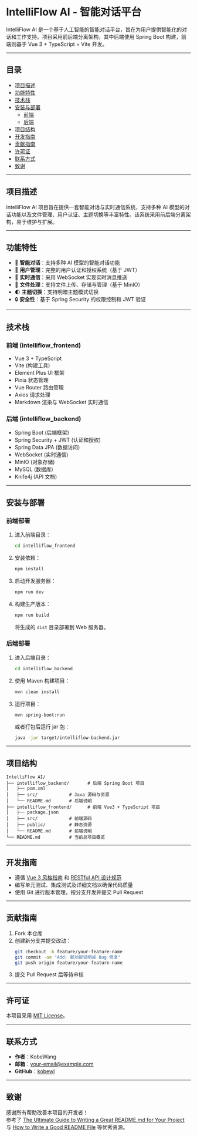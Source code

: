 # IntelliFlow AI - 智能对话平台

IntelliFlow AI 是一个基于人工智能的智能对话平台，旨在为用户提供智能化的对话和工作支持。项目采用前后端分离架构，其中后端使用 Spring Boot 构建，前端则基于 Vue 3 + TypeScript + Vite 开发。

---

## 目录

- [项目描述](#项目描述)
- [功能特性](#功能特性)
- [技术栈](#技术栈)
- [安装与部署](#安装与部署)
  - [前端](#前端)
  - [后端](#后端)
- [项目结构](#项目结构)
- [开发指南](#开发指南)
- [贡献指南](#贡献指南)
- [许可证](#许可证)
- [联系方式](#联系方式)
- [致谢](#致谢)

---

## 项目描述

IntelliFlow AI 项目旨在提供一套智能对话与实时通信系统，支持多种 AI 模型的对话功能以及文件管理、用户认证、主题切换等丰富特性。该系统采用前后端分离架构，易于维护与扩展。

---

## 功能特性

- 🤖 **智能对话**：支持多种 AI 模型的智能对话功能
- 👥 **用户管理**：完整的用户认证和授权系统（基于 JWT）
- 💬 **实时通信**：采用 WebSocket 实现实时消息推送
- 📁 **文件处理**：支持文件上传、存储与管理（基于 MinIO）
- 🌓 **主题切换**：支持明暗主题模式切换
- 🔒 **安全性**：基于 Spring Security 的权限控制和 JWT 验证

---

## 技术栈

### 前端 (intelliflow_frontend)

- Vue 3 + TypeScript
- Vite (构建工具)
- Element Plus UI 框架
- Pinia 状态管理
- Vue Router 路由管理
- Axios 请求处理
- Markdown 渲染与 WebSocket 实时通信

### 后端 (intelliflow_backend)

- Spring Boot (后端框架)
- Spring Security + JWT (认证和授权)
- Spring Data JPA (数据访问)
- WebSocket (实时通信)
- MinIO (对象存储)
- MySQL (数据库)
- Knife4j (API 文档)

---

## 安装与部署

### 前端部署

1. 进入前端目录：
   ```bash
   cd intelliflow_frontend
   ```
2. 安装依赖：
   ```bash
   npm install
   ```
3. 启动开发服务器：
   ```bash
   npm run dev
   ```
4. 构建生产版本：
   ```bash
   npm run build
   ```
   将生成的 `dist` 目录部署到 Web 服务器。

### 后端部署

1. 进入后端目录：
   ```bash
   cd intelliflow_backend
   ```
2. 使用 Maven 构建项目：
   ```bash
   mvn clean install
   ```
3. 运行项目：
   ```bash
   mvn spring-boot:run
   ```
   或者打包后运行 jar 包：
   ```bash
   java -jar target/intelliflow-backend.jar
   ```

---

## 项目结构

```
IntelliFlow AI/
├── intelliflow_backend/       # 后端 Spring Boot 项目
│   ├── pom.xml
│   ├── src/            # Java 源码与资源
│   └── README.md       # 后端说明
├── intelliflow_frontend/      # 前端 Vue3 + TypeScript 项目
│   ├── package.json
│   ├── src/            # 前端源码
│   ├── public/         # 静态资源
│   └── README.md       # 前端说明
└── README.md           # 当前总项目概览
```

---

## 开发指南

- 遵循 [Vue 3 风格指南](https://v3.vuejs.org/style-guide/) 和 [RESTful API 设计规范](https://restfulapi.net/)
- 编写单元测试、集成测试及详细文档以确保代码质量
- 使用 Git 进行版本管理，按分支开发并提交 Pull Request

---

## 贡献指南

1. Fork 本仓库
2. 创建新分支并提交改动：
   ```bash
   git checkout -b feature/your-feature-name
   git commit -am "Add: 新功能说明或 Bug 修复"
   git push origin feature/your-feature-name
   ```
3. 提交 Pull Request 后等待审核

---

## 许可证

本项目采用 [MIT License](LICENSE)。

---

## 联系方式

- **作者**：KobeWang
- **邮箱**：[your-email@example.com](mailto:your-email@example.com)
- **GitHub**：[kobewl](https://github.com/kobewl)

---

## 致谢

感谢所有帮助改善本项目的开发者！  
参考了 [The Ultimate Guide to Writing a Great README.md for Your Project](https://medium.com/@kc_clintone/the-ultimate-guide-to-writing-a-great-readme-md-for-your-project-3d49c2023357) 与 [How to Write a Good README File](https://www.freecodecamp.org/news/how-to-write-a-good-readme-file/) 等优秀资源。
